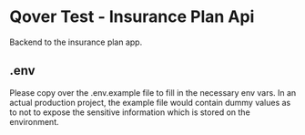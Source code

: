 # Qover Test - Insurance Plan Api

Backend to the insurance plan app.

## .env 

Please copy over the .env.example file to fill in the necessary env vars. In an actual production project, the example file would contain dummy values as to not to expose the sensitive information which is stored on the environment.
